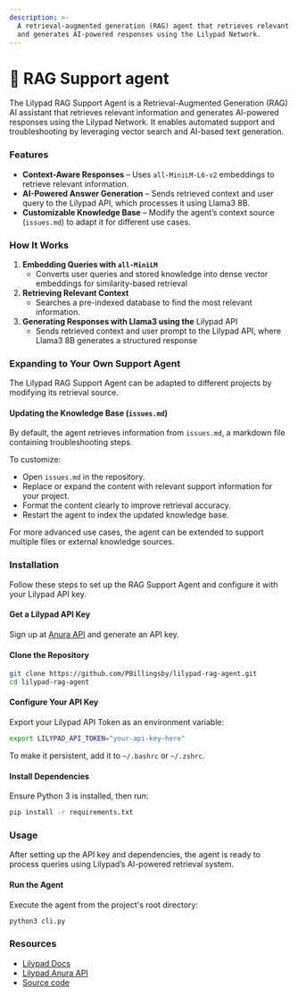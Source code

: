 ```yaml
---
description: >-
  A retrieval-augmented generation (RAG) agent that retrieves relevant context
  and generates AI-powered responses using the Lilypad Network.
---
```


# 🧠 RAG Support agent

The Lilypad RAG Support Agent is a Retrieval-Augmented Generation (RAG) AI assistant that retrieves relevant information and generates AI-powered responses using the Lilypad Network. It enables automated support and troubleshooting by leveraging vector search and AI-based text generation.

### **Features**

* **Context-Aware Responses** – Uses `all-MiniLM-L6-v2` embeddings to retrieve relevant information.
* **AI-Powered Answer Generation** – Sends retrieved context and user query to the Lilypad API, which processes it using Llama3 8B.
* **Customizable Knowledge Base** – Modify the agent’s context source (`issues.md`) to adapt it for different use cases.

### **How It Works**

1. **Embedding Queries with `all-MiniLM`**
   * Converts user queries and stored knowledge into dense vector embeddings for similarity-based retrieval
2. **Retrieving Relevant Context**
   * Searches a pre-indexed database to find the most relevant information.
3. **Generating Responses with Llama3 using the** Lilypad API
   * Sends retrieved context and user prompt to the Lilypad API, where Llama3 8B generates a structured response

### **Expanding to Your Own Support Agent**

The Lilypad RAG Support Agent can be adapted to different projects by modifying its retrieval source.

#### **Updating the Knowledge Base (`issues.md`)**

By default, the agent retrieves information from `issues.md`, a markdown file containing troubleshooting steps.

To customize:

* Open `issues.md` in the repository.
* Replace or expand the content with relevant support information for your project.
* Format the content clearly to improve retrieval accuracy.
* Restart the agent to index the updated knowledge base.

For more advanced use cases, the agent can be extended to support multiple files or external knowledge sources.

### **Installation**

Follow these steps to set up the RAG Support Agent and configure it with your Lilypad API key.

#### **Get a Lilypad API Key**

Sign up at [Anura API](https://anura.lilypad.tech) and generate an API key.

#### **Clone the Repository**

```sh
git clone https://github.com/PBillingsby/lilypad-rag-agent.git
cd lilypad-rag-agent
```

#### **Configure Your API Key**

Export your Lilypad API Token as an environment variable:

```sh
export LILYPAD_API_TOKEN="your-api-key-here"
```

To make it persistent, add it to `~/.bashrc` or `~/.zshrc`.

#### **Install Dependencies**

Ensure Python 3 is installed, then run:

```sh
pip install -r requirements.txt
```

### **Usage**

After setting up the API key and dependencies, the agent is ready to process queries using Lilypad’s AI-powered retrieval system.

#### **Run the Agent**

Execute the agent from the project's root directory:

```sh
python3 cli.py
```

### **Resources**

* [Lilypad Docs](https://docs.lilypad.tech)
* [Lilypad Anura API](https://anura.lilypad.tech/)
* [Source code](https://github.com/PBillingsby/lilypad-rag-agent)
